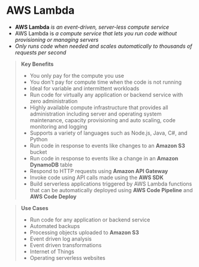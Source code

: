 # AWS Lambda

* **AWS Lambda** *is an event-driven, server-less compute service*
* AWS Lambda is *a compute service that lets you run code without provisioning or managing servers*
* *Only runs code when needed and scales automatically to thousands of requests per second*

> **Key Benefits**
>
> * You only pay for the compute you use
> * You don't pay for compute time when the code is not running
> * Ideal for variable and intermittent workloads
> * Run code for virtually any application or backend service with zero administration
> * Highly available compute infrastructure that provides all  administration including server and operating system maintenance, capacity provisioning and auto scaling, code monitoring and logging
> * Supports a variety of languages such as Node.js, Java, C#, and Python
> * Run code in response to events like changes to an **Amazon S3** bucket
> * Run code in response to events like a change in an **Amazon DynamoDB** table
> * Respond to HTTP requests using **Amazon API Gateway**
> * Invoke code using API calls made using the **AWS SDK**
> * Build serverless applications triggered by AWS Lambda functions that can be automatically deployed using **AWS Code Pipeline** and **AWS Code Deploy**

> **Use Cases**
>
> * Run code for any application or backend service
> * Automated backups
> * Processing objects uploaded to **Amazon S3**
> * Event driven log analysis
> * Event driven transformations
> * Internet of Things
> * Operating serverless websites
